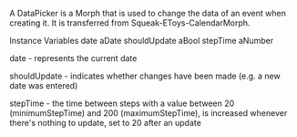A DataPicker is a Morph that is used to change the data of an event when creating it. It is transferred from Squeak-EToys-CalendarMorph. 

Instance Variables
	date					aDate
	shouldUpdate			aBool
	stepTime				aNumber

date
	- represents the current date 
	
shouldUpdate
	- indicates whether changes have been made (e.g. a new date was entered)

stepTime
	- the time between steps with a value between 20 (minimumStepTime) and 200 (maximumStepTime), is increased whenever there's nothing to update, set to 20 after an update 
